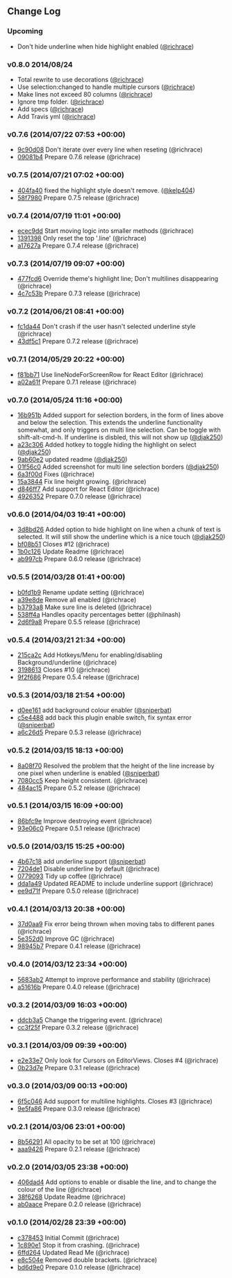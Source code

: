## Change Log

### Upcoming
- Don't hide underline when hide highlight enabled ([@richrace])

### v0.8.0 2014/08/24
- Total rewrite to use decorations ([@richrace])
- Use selection:changed to handle multiple cursors ([@richrace])
- Make lines not exceed 80 columns ([@richrace])
- Ignore tmp folder. ([@richrace])
- Add specs ([@richrace])
- Add Travis yml ([@richrace])

### v0.7.6 (2014/07/22 07:53 +00:00)
- [9c90d08](https://github.com/richrace/highlight-line/commit/9c90d08eefcd567dfd4fb1db8b48037aedd7752e) Don't iterate over every line when reseting (@richrace)
- [09081b4](https://github.com/richrace/highlight-line/commit/09081b45e180959391607c8939cd76f2628efd18) Prepare 0.7.6 release (@richrace)

### v0.7.5 (2014/07/21 07:02 +00:00)
- [404fa40](https://github.com/richrace/highlight-line/commit/404fa4048fb43ea58598e8aa4b56709ba14989e5) fixed the highlight style doesn't remove. ([@kelp404])
- [58f7980](https://github.com/richrace/highlight-line/commit/58f79803086b605cf96dce3204b43513469e0361) Prepare 0.7.5 release (@richrace)

### v0.7.4 (2014/07/19 11:01 +00:00)
- [ecec9dd](https://github.com/richrace/highlight-line/commit/ecec9dd2605797c6682158bc09925eea2e752de8) Start moving logic into smaller methods (@richrace)
- [1391398](https://github.com/richrace/highlight-line/commit/1391398aeebdcc9cc5421d28ec1f8aff02f85120) Only reset the top '.line' (@richrace)
- [a17627a](https://github.com/richrace/highlight-line/commit/a17627a02172e5fd49a61db8982e0c5bb25070a1) Prepare 0.7.4 release (@richrace)

### v0.7.3 (2014/07/19 09:07 +00:00)
- [477fcd6](https://github.com/richrace/highlight-line/commit/477fcd633d73229af1854cc9298aae4a984cedf2) Override theme's highlight line; Don't multilines disappearing (@richrace)
- [4c7c53b](https://github.com/richrace/highlight-line/commit/4c7c53b777d1463a84957c3f351f6b463ea5c345) Prepare 0.7.3 release (@richrace)

### v0.7.2 (2014/06/21 08:41 +00:00)
- [fc1da44](https://github.com/richrace/highlight-line/commit/fc1da44d7d7be57ba1bab181064b5a5210f679bf) Don't crash if the user hasn't selected underline style (@richrace)
- [43df5c1](https://github.com/richrace/highlight-line/commit/43df5c1b5429c77ca8b0d3beb76146e1febfb2d8) Prepare 0.7.2 release (@richrace)

### v0.7.1 (2014/05/29 20:22 +00:00)
- [f81bb71](https://github.com/richrace/highlight-line/commit/f81bb7111fbf934349511110d3b9d033dbf6a1ac) Use lineNodeForScreenRow for React Editor (@richrace)
- [a02a61f](https://github.com/richrace/highlight-line/commit/a02a61fe7d1a10eef063de7ff83f8e202b7f4230) Prepare 0.7.1 release (@richrace)

### v0.7.0 (2014/05/24 11:16 +00:00)
- [16b951b](https://github.com/richrace/highlight-line/commit/16b951be1dcf094ecd7d1d5c60464bf12e026f12) Added support for selection borders, in the form of lines above and below the selection. This extends the underline functionality somewhat, and only triggers on multi line selection. Can be toggle with shift-alt-cmd-h. If underline is disbled, this will not show up ([@djak250])
- [a23c306](https://github.com/richrace/highlight-line/commit/a23c3063baba8355702e025943782d213c05c7ab) Added hotkey to toggle hiding the highlight on select ([@djak250])
- [9ab60e2](https://github.com/richrace/highlight-line/commit/9ab60e27e1cb56f4c83ecf8d83ab174f20c66a20) updated readme ([@djak250])
- [01f56c0](https://github.com/richrace/highlight-line/commit/01f56c0c158fcae4d50f9f455fe77c12a82f6503) Added screenshot for multi line selection borders ([@djak250])
- [6a3f00d](https://github.com/richrace/highlight-line/commit/6a3f00ddbf28f612b27402316b1870f3200d0d7b) Fixes (@richrace)
- [15a3844](https://github.com/richrace/highlight-line/commit/15a38441418728ac1a9aabf64d89e5b22955b644) Fix line height growing. (@richrace)
- [d846ff7](https://github.com/richrace/highlight-line/commit/d846ff71bcd2015bd493b68fff3ba60a0e583fb2) Add support for React Editor (@richrace)
- [4926352](https://github.com/richrace/highlight-line/commit/4926352264a96cf731f37de014bc376de70c24c8) Prepare 0.7.0 release (@richrace)

### v0.6.0 (2014/04/03 19:41 +00:00)
- [3d8bd26](https://github.com/richrace/highlight-line/commit/3d8bd2678405b9fdb446aa1e203d8c4f4a1fab46) Added option to hide highlight on line when a chunk of text is selected. It will still show the underline which is a nice touch ([@djak250])
- [bf08b51](https://github.com/richrace/highlight-line/commit/bf08b517d3faa9793db34a72c7bd8eecb39635d6) Closes #12 (@richrace)
- [1b0c126](https://github.com/richrace/highlight-line/commit/1b0c126e4ea314c996e54caa37e21b8491058e36) Update Readme (@richrace)
- [ab997cb](https://github.com/richrace/highlight-line/commit/ab997cb75b9c3ce8b2f1b124289e666eda491680) Prepare 0.6.0 release (@richrace)

### v0.5.5 (2014/03/28 01:41 +00:00)
- [b0fd1b9](https://github.com/richrace/highlight-line/commit/b0fd1b92d96fad4f3a047f01ae4e362bf884bc64) Rename update setting (@richrace)
- [a39e8de](https://github.com/richrace/highlight-line/commit/a39e8de92458de0d91d8310b34782760e533b2e9) Remove all enabled (@richrace)
- [b3793a8](https://github.com/richrace/highlight-line/commit/b3793a8acd28e335e7c89a7496307a69920fa99b) Make sure line is deleted (@richrace)
- [538ff4a](https://github.com/richrace/highlight-line/commit/538ff4a5b1d0fb5236fe3ddca6ddafdd99e1afe2) Handles opacity percentages better (@philnash)
- [2d6f9a8](https://github.com/richrace/highlight-line/commit/2d6f9a89056fe375fd199a5fb767c6c9b870fd17) Prepare 0.5.5 release (@richrace)

### v0.5.4 (2014/03/21 21:34 +00:00)
- [215ca2c](https://github.com/richrace/highlight-line/commit/215ca2c036c2be15f163d86fbf2180c4a56d3edf) Add Hotkeys/Menu for enabling/disabling Background/underline (@richrace)
- [3198613](https://github.com/richrace/highlight-line/commit/31986138b80b49d78582c78da0513e7e4758e7f7) Closes #10 (@richrace)
- [9f2f686](https://github.com/richrace/highlight-line/commit/9f2f68695ea89bc7e078403d6e7ff77b72d85992) Prepare 0.5.4 release (@richrace)

### v0.5.3 (2014/03/18 21:54 +00:00)
- [d0ee161](https://github.com/richrace/highlight-line/commit/d0ee1610eefcba7b6b61f9937214dd812f9bfb81) add background colour enabler ([@sniperbat])
- [c5e4488](https://github.com/richrace/highlight-line/commit/c5e44888ded3396baf37063cc611152560d380b4) add back this plugin enable switch, fix syntax error ([@sniperbat])
- [a6c26d5](https://github.com/richrace/highlight-line/commit/a6c26d50d39a70d7c9bf0c2214823a959308b2d4) Prepare 0.5.3 release (@richrace)

### v0.5.2 (2014/03/15 18:13 +00:00)
- [8a08f70](https://github.com/richrace/highlight-line/commit/8a08f706300b84667d1f49a7ff88fdd44d758d8c) Resolved the problem that the height of the line increase by one pixel when underline is enabled ([@sniperbat])
- [7080cc5](https://github.com/richrace/highlight-line/commit/7080cc58e5d523eceb4b32d442df01750a7f563c) Keep height consistent. (@richrace)
- [484ac15](https://github.com/richrace/highlight-line/commit/484ac15dc767a08d1d72bc8c467463640dccf575) Prepare 0.5.2 release (@richrace)

### v0.5.1 (2014/03/15 16:09 +00:00)
- [86bfc9e](https://github.com/richrace/highlight-line/commit/86bfc9e6cb362a0944ba724949a5821c5a3ba163) Improve destroying event (@richrace)
- [93e06c0](https://github.com/richrace/highlight-line/commit/93e06c06934b86cd473e1fa444a5f2da97f6c3e0) Prepare 0.5.1 release (@richrace)

### v0.5.0 (2014/03/15 15:25 +00:00)
- [4b67c18](https://github.com/richrace/highlight-line/commit/4b67c189b969ac58206469e7d5cd949def441b2b) add underline support ([@sniperbat])
- [7204de1](https://github.com/richrace/highlight-line/commit/7204de10c40004a116b3a312a5c59340ec0897ee) Disable underline by default (@richrace)
- [0779093](https://github.com/richrace/highlight-line/commit/07790934fb72fe779d0185672fd19c4cb677407a) Tidy up coffee (@richrace)
- [dda1a49](https://github.com/richrace/highlight-line/commit/dda1a49ffae51855b450da281687ef643f0e40f0) Updated README to include underline support (@richrace)
- [ee9d71f](https://github.com/richrace/highlight-line/commit/ee9d71f16ca8ea8874f72793b0e86af24bdff1aa) Prepare 0.5.0 release (@richrace)

### v0.4.1 (2014/03/13 20:38 +00:00)
- [37d0aa9](https://github.com/richrace/highlight-line/commit/37d0aa9f2fb3e6307f63fa664f327640a20b2643) Fix error being thrown when moving tabs to different panes (@richrace)
- [5e352d0](https://github.com/richrace/highlight-line/commit/5e352d0e566e198fc9f070cfb27e6d6c6bd99ebc) Improve GC (@richrace)
- [98945b7](https://github.com/richrace/highlight-line/commit/98945b7b39bdae61d156be486d55bae2f11ef598) Prepare 0.4.1 release (@richrace)

### v0.4.0 (2014/03/12 23:34 +00:00)
- [5683ab2](https://github.com/richrace/highlight-line/commit/5683ab29b340f3f85c39b45b0dae3b336f7b70bf) Attempt to improve performance and stability (@richrace)
- [a51616b](https://github.com/richrace/highlight-line/commit/a51616b85ed99c05ec657f62fd23f59e99ce49f7) Prepare 0.4.0 release (@richrace)

### v0.3.2 (2014/03/09 16:03 +00:00)
- [ddcb3a5](https://github.com/richrace/highlight-line/commit/ddcb3a53ece48c1f541bc7bc414329288bd9a18f) Change the triggering event. (@richrace)
- [cc3f25f](https://github.com/richrace/highlight-line/commit/cc3f25f51d19cf759c495c4d46232b20abe6591a) Prepare 0.3.2 release (@richrace)

### v0.3.1 (2014/03/09 09:39 +00:00)
- [e2e33e7](https://github.com/richrace/highlight-line/commit/e2e33e7557f0e6bba18972d9cea2e834b14ec667) Only look for Cursors on EditorViews. Closes #4 (@richrace)
- [0b23d7e](https://github.com/richrace/highlight-line/commit/0b23d7e90d64ccd27f494ab18f11ee1f60d543dd) Prepare 0.3.1 release (@richrace)

### v0.3.0 (2014/03/09 00:13 +00:00)
- [6f5c046](https://github.com/richrace/highlight-line/commit/6f5c04624f529460e92574e4b02a857e984067d5) Add support for multiline highlights. Closes #3 (@richrace)
- [9e5fa86](https://github.com/richrace/highlight-line/commit/9e5fa86c429c50443d8a6ef417e78ec04149f600) Prepare 0.3.0 release (@richrace)

### v0.2.1 (2014/03/06 23:01 +00:00)
- [8b56291](https://github.com/richrace/highlight-line/commit/8b56291482a254ee4c13f6d47372fd9eb46686b6) All opacity to be set at 100 (@richrace)
- [aaa9426](https://github.com/richrace/highlight-line/commit/aaa9426c769760fea982b109e5136ae769cdc8ce) Prepare 0.2.1 release (@richrace)

### v0.2.0 (2014/03/05 23:38 +00:00)
- [406dad4](https://github.com/richrace/highlight-line/commit/406dad4e4daccdabe0450c4141d745f4f1b5da44) Add options to enable or disable the line, and to change the colour of the line (@richrace)
- [38f6268](https://github.com/richrace/highlight-line/commit/38f6268d258c6d71e9ce183f239f7c8bd227193a) Update Readme (@richrace)
- [ab0aace](https://github.com/richrace/highlight-line/commit/ab0aaceebfdb59691a7dccf64419cec88f269e64) Prepare 0.2.0 release (@richrace)

### v0.1.0 (2014/02/28 23:39 +00:00)
- [c378453](https://github.com/richrace/highlight-line/commit/c378453c896347f029f3585c3ec62b797dcda8cc) Initial Commit (@richrace)
- [1c890e1](https://github.com/richrace/highlight-line/commit/1c890e17722bd878773196b53bddb57d76e85068) Stop it from crashing. (@richrace)
- [6ffd264](https://github.com/richrace/highlight-line/commit/6ffd26423635c293bddf9c17c9821dce94328cac) Updated Read Me (@richrace)
- [e8c504e](https://github.com/richrace/highlight-line/commit/e8c504ee4bbfc23ad8ad0b0d079d3dbb698f37c8) Removed double brackets. (@richrace)
- [bd6d9e0](https://github.com/richrace/highlight-line/commit/bd6d9e07398e79ddd56569dc804fabee4470cdee) Prepare 0.1.0 release (@richrace)

[@djak250]: https://github.com/djak250
[@richrace]: https://github.com/richrace
[@kelp404]: https://github.com/kelp404
[@sniperbat]: https://github.com/sniperbat
